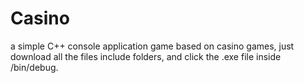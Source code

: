 # Casino
a simple C++ console application game based on casino games, just download all the files include folders, and click the .exe file inside /bin/debug.
